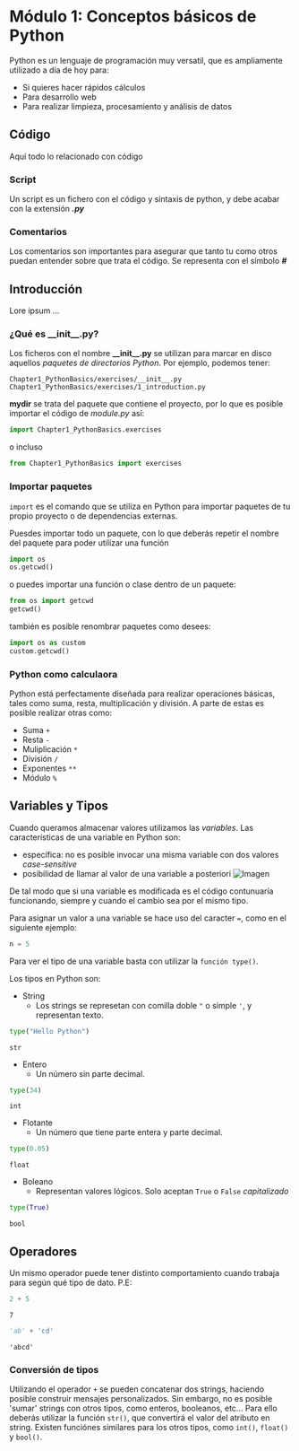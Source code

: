 # Módulo 1: Conceptos básicos de Python
Python es un lenguaje de programación muy versatil, que es ampliamente utilizado a día de hoy para:
+ Si quieres hacer rápidos cálculos
+ Para desarrollo web
+ Para realizar limpieza, procesamiento y análisis de datos


## Código
Aquí todo lo relacionado con código
### Script
Un script es un fichero con el código y sintaxis de python, y debe acabar con la extensión ***.py***
### Comentarios
Los comentarios son importantes para asegurar que tanto tu como otros puedan entender sobre que trata el código.
Se representa con el símbolo ***#***

## Introducción
Lore ipsum ...
### ¿Qué es \_\_init\__.py?
Los ficheros con el nombre **\_\_init\_\_.py** se utilizan para marcar en disco aquellos *paquetes de directorios Python*. Por ejemplo, podemos tener:
````shell script
Chapter1_PythonBasics/exercises/__init__.py
Chapter1_PythonBasics/exercises/1_introduction.py
````
**mydir** se trata del paquete que contiene el proyecto, por lo que es posible importar el código de *module.py* así:
```python
import Chapter1_PythonBasics.exercises
```
o incluso
```python
from Chapter1_PythonBasics import exercises
```

### Importar paquetes
```import``` es el comando que se utiliza en Python para importar paquetes de tu propio proyecto o de dependencias externas.

Puesdes importar todo un paquete, con lo que deberás repetir el nombre del paquete para poder utilizar una función
```python
import os
os.getcwd()
```
o puedes importar una función o clase dentro de un paquete:
```python
from os import getcwd
getcwd()
```
también es posible renombrar paquetes como desees:
```python
import os as custom
custom.getcwd()
```

### Python como calculaora
Python está perfectamente diseñada para realizar operaciones básicas, tales como suma, resta, multiplicación y división. A parte de estas es posible realizar otras como:

+ Suma ```+```
+ Resta ```-```
+ Muliplicación ```*```
+ División ```/```
+ Exponentes ```**```
+ Módulo ```%```

## Variables y Tipos
Cuando queramos almacenar valores utilizamos las *variables*. Las características de una variable en Python son:
+ específica: no es posible invocar una misma variable con dos valores *case-sensitive*
+ posibilidad de llamar al valor de una variable a posteriori
![Imagen](https://github.com/cbougeno/data_processing_with_python/Chapter1_PythonBasics/resources/images/im_variables.png)

De tal modo que si una variable es modificada es el código contunuaría funcionando, siempre y cuando el cambio sea por el mismo tipo.

Para asignar un valor a una variable se hace uso del caracter ```=```, como en el siguiente ejemplo:
```python
n = 5
```

Para ver el tipo de una variable basta con utilizar la ```función type()```.

Los tipos en Python son:
+ String
    + Los strings se represetan con comilla doble ```"``` o simple ```'```, y representan texto.
```python
type("Hello Python")
```
```
str
```
+ Entero
    + Un número sin parte decimal.
```python
type(34)
```
```
int
```
+ Flotante
    + Un número que tiene parte entera y parte decimal.
```python
type(0.05)
```
```
float
```
+ Boleano
    + Representan valores lógicos. Solo aceptan ```True``` o ```False``` *capitalizado*
```python
type(True)
```
```
bool
```
## Operadores
Un mismo operador puede tener distinto comportamiento cuando trabaja para según qué tipo de dato. P.E:
```Python
2 + 5
```
```
7
```
```python
'ab' + 'cd'
```
```
'abcd'
```

### Conversión de tipos
Utilizando el operador ```+``` se pueden concatenar dos strings, haciendo posible construir mensajes personalizados.
Sin embargo, no es posible 'sumar' strings con otros tipos, como enteros, booleanos, etc... Para ello deberás utilizar la función ```str()```, que convertirá el valor del atributo en string. Existen funciónes similares para los otros tipos, como ```int()```, ```float()``` y ```bool()```.

